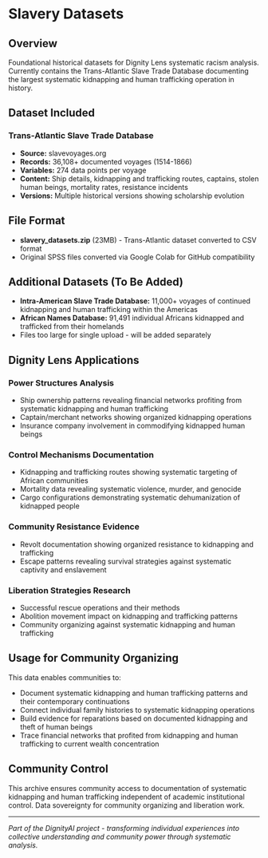 # Slavery Datasets

## Overview
Foundational historical datasets for Dignity Lens systematic racism analysis. Currently contains the Trans-Atlantic Slave Trade Database documenting the largest systematic kidnapping and human trafficking operation in history.

## Dataset Included

### Trans-Atlantic Slave Trade Database
- **Source:** slavevoyages.org
- **Records:** 36,108+ documented voyages (1514-1866)
- **Variables:** 274 data points per voyage
- **Content:** Ship details, kidnapping and trafficking routes, captains, stolen human beings, mortality rates, resistance incidents
- **Versions:** Multiple historical versions showing scholarship evolution

## File Format
- **slavery_datasets.zip** (23MB) - Trans-Atlantic dataset converted to CSV format
- Original SPSS files converted via Google Colab for GitHub compatibility

## Additional Datasets (To Be Added)
- **Intra-American Slave Trade Database:** 11,000+ voyages of continued kidnapping and human trafficking within the Americas
- **African Names Database:** 91,491 individual Africans kidnapped and trafficked from their homelands
- Files too large for single upload - will be added separately

## Dignity Lens Applications

### Power Structures Analysis
- Ship ownership patterns revealing financial networks profiting from systematic kidnapping and human trafficking
- Captain/merchant networks showing organized kidnapping operations
- Insurance company involvement in commodifying kidnapped human beings

### Control Mechanisms Documentation  
- Kidnapping and trafficking routes showing systematic targeting of African communities
- Mortality data revealing systematic violence, murder, and genocide
- Cargo configurations demonstrating systematic dehumanization of kidnapped people

### Community Resistance Evidence
- Revolt documentation showing organized resistance to kidnapping and trafficking
- Escape patterns revealing survival strategies against systematic captivity and enslavement

### Liberation Strategies Research
- Successful rescue operations and their methods
- Abolition movement impact on kidnapping and trafficking patterns
- Community organizing against systematic kidnapping and human trafficking

## Usage for Community Organizing
This data enables communities to:
- Document systematic kidnapping and human trafficking patterns and their contemporary continuations
- Connect individual family histories to systematic kidnapping operations
- Build evidence for reparations based on documented kidnapping and theft of human beings
- Trace financial networks that profited from kidnapping and human trafficking to current wealth concentration

## Community Control
This archive ensures community access to documentation of systematic kidnapping and human trafficking independent of academic institutional control. Data sovereignty for community organizing and liberation work.

---

*Part of the DignityAI project - transforming individual experiences into collective understanding and community power through systematic analysis.*
